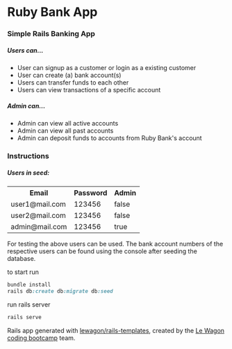 <h1>Ruby Bank App</h1>

<h3> Simple Rails Banking App </h3>

<h5>Users can...</h5>
<ul>
  <li>User can signup as a customer or login as a existing customer</li>
  <li>User can create (a) bank account(s)</li>
  <li>Users can transfer funds to each other</li>
  <li>Users can view transactions of a specific account</li>
</ul>

<h5>Admin can...</h5>
<ul>
  <li>Admin can view all active accounts</li>
  <li>Admin can view all past accounts</li>
  <li>Admin can deposit funds to accounts from Ruby Bank's account</li>
</ul>


<h3> Instructions </h3>
<h5>Users in seed:</h5>
<table>
  <tr> 
    <th>Email</th>
    <th>Password</th>
    <th>Admin</th>
  </tr>
  <tr>
    <td>user1@mail.com</td>
    <td>123456</td>
    <td>false</td>
  </tr>
  <tr>
    <td>user2@mail.com</td>
    <td>123456</td>
    <td>false</td>
  </tr>
  <tr>
    <td>admin@mail.com</td>
    <td>123456</td>
    <td>true</td>
  </tr>
</table>

<p> For testing the above users can be used. The bank account numbers of the respective users can be found using the console after seeding the database.</p>

<p> to start run</p>

```ruby
bundle install
rails db:create db:migrate db:seed
```

<p> run rails server</p>

```ruby
rails serve
```




Rails app generated with [lewagon/rails-templates](https://github.com/lewagon/rails-templates), created by the [Le Wagon coding bootcamp](https://www.lewagon.com) team.
